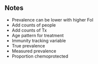 ## Notes
* Prevalence can be lower with higher FoI
* Add counts of people
* Add counts of Tx
* Age pattern for treatment
* Immunity tracking variable
* True prevalence
* Measured prevalence
* Proportion chemoprotected
